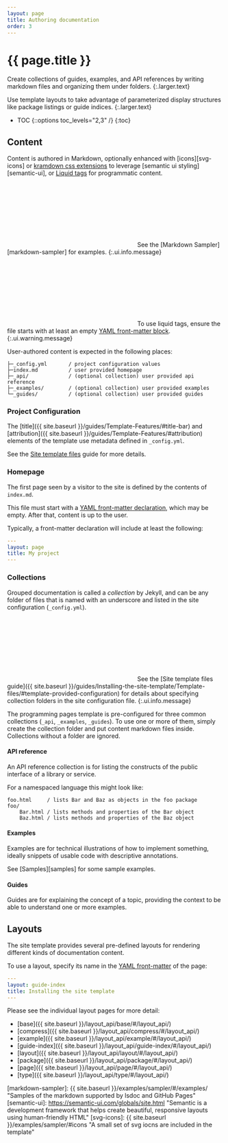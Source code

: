 ```yaml
---
layout: page
title: Authoring documentation
order: 3
---
```


# {{ page.title }}

Create collections of guides, examples, and API references by writing markdown files and organizing them under folders.
{:.larger.text}

Use template layouts to take advantage of parameterized display structures like package listings or guide indices.
{:.larger.text}

- TOC
{::options toc_levels="2,3" /}
{:toc}


## Content

Content is authored in Markdown, optionally enhanced with [icons][svg-icons] or [kramdown css extensions][kramdown-block-ial] to leverage [semantic ui styling][semantic-ui], or [Liquid tags][liquid] for programmatic content.

<span><svg class="icon"><use xlink:href="#icon-info-circle" /></svg></span> See the [Markdown Sampler][markdown-sampler] for examples.
{:.ui.info.message}

<span><svg class="icon"><use xlink:href="#icon-exclamation-triangle" /></svg></span> To use liquid tags, ensure the file starts with at least an empty [YAML front-matter block][front-matter].
{:.ui.warning.message}

User-authored content is expected in the following places:

    ├─_config.yml       / project configuration values
    ├─index.md          / user provided homepage
    ├─_api/             / (optional collection) user provided api reference
    ├─_examples/        / (optional collection) user provided examples
    └─_guides/          / (optional collection) user provided guides


### Project Configuration

The [title]({{ site.baseurl }}/guides/Template-Features/#title-bar) and [attribution]({{ site.baseurl }}/guides/Template-Features/#attribution) elements of the template use metadata defined in `_config.yml`.

See the [Site template files](http://localhost:4000/guides/Installing-the-site-template/Template-files/#user-provided-configuration) guide for more details.

### Homepage

The first page seen by a visitor to the site is defined by the contents of `index.md`.

This file must start with a [YAML front-matter declaration][front-matter], which may be empty. After that, content is up to the user.

Typically, a front-matter declaration will include at least the following:

```yaml
---
layout: page
title: My project
---
```

### Collections

Grouped documentation is called a _collection_ by Jekyll, and can be any folder of files that is named with an underscore and listed in the site configuration (`_config.yml`).

<span><svg class="icon"><use xlink:href="#icon-info-circle" /></svg></span> See the [Site template files guide]({{ site.baseurl }}/guides/Installing-the-site-template/Template-files/#template-provided-configuration) for details about specifying collection folders in the site configuration file.
{:.ui.info.message}

The programming pages template is pre-configured for three common collections (`_api`, `_examples`, `_guides`). To use one or more of them, simply create the collection folder and put content markdown files inside. Collections without a folder are ignored.

#### API reference

An API reference collection is for listing the constructs of the public interface of a library or service.

For a namespaced language this might look like:

    foo.html     / lists Bar and Baz as objects in the foo package
    foo/
        Bar.html / lists methods and properties of the Bar object
        Baz.html / lists methods and properties of the Baz object

#### Examples

Examples are for technical illustrations of how to implement something, ideally snippets of usable code with descriptive annotations.

See [Samples][samples] for some sample examples.

#### Guides

Guides are for explaining the concept of a topic, providing the context to be able to understand one or more examples.


## Layouts

The site template provides several pre-defined layouts for rendering different kinds of documentation content.

To use a layout, specify its name in the [YAML front-matter][front-matter] of the page:

```yaml
---
layout: guide-index
title: Installing the site template
---
```

Please see the individual layout pages for more detail:

- [base]({{ site.baseurl }}/layout_api/base/#/layout_api/)
- [compress]({{ site.baseurl }}/layout_api/compress/#/layout_api/)
- [example]({{ site.baseurl }}/layout_api/example/#/layout_api/)
- [guide-index]({{ site.baseurl }}/layout_api/guide-index/#/layout_api/)
- [layout]({{ site.baseurl }}/layout_api/layout/#/layout_api/)
- [package]({{ site.baseurl }}/layout_api/package/#/layout_api/)
- [page]({{ site.baseurl }}/layout_api/page/#/layout_api/)
- [type]({{ site.baseurl }}/layout_api/type/#/layout_api/)



[front-matter]: https://jekyllrb.com/docs/frontmatter/ "YAML front matter is at minimum a set of triple-dashed lines"
[kramdown-block-ial]: https://kramdown.gettalong.org/quickref.html#block-attributes "kramdown block attributes"
[liquid]: https://shopify.github.io/liquid/ "Safe, customer-facing template language for flexible web apps"
[markdown-sampler]: {{ site.baseurl }}/examples/sampler/#/examples/ "Samples of the markdown supported by lsdoc and GitHub Pages"
[semantic-ui]: https://semantic-ui.com/globals/site.html "Semantic is a development framework that helps create beautiful, responsive layouts using human-friendly HTML"
[svg-icons]: {{ site.baseurl }}/examples/sampler/#icons "A small set of svg iocns are included in the template"
